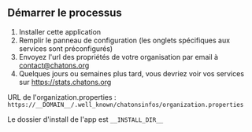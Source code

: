 ## Démarrer le processus

1. Installer cette application
2. Remplir le panneau de configuration (les onglets spécifiques aux services sont préconfigurés)
3. Envoyez l'url des propriétés de votre organisation par email à contact@chatons.org
4. Quelques jours ou semaines plus tard, vous devriez voir vos services sur https://stats.chatons.org

URL de l'organization.properties : `https://__DOMAIN__/.well_known/chatonsinfos/organization.properties`

Le dossier d'install de l'app est `__INSTALL_DIR__`
